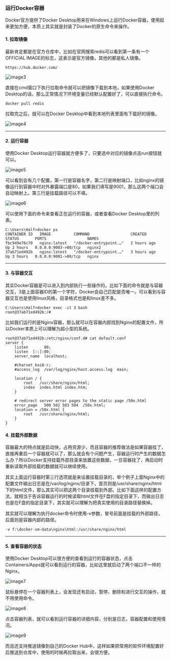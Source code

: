 ### 运行Docker容器

Docker官方提供了Docker Desktop用来在Windows上运行Docker容器，使用起来更加方便，本质上其实就是封装了Docker的原生命令来操作。



#### 1. 拉取镜像

最新肯定都是在官方仓库中，比如在官网搜索redis可以看到第一条有一个OFFICIAL IMAGE的标志，这表示是官方镜像，其他的都是私人镜像。

```
https://hub.docker.com/
```

![image3](https://github.com/nemolpsky/Note/raw/master/file/container/docker/images/3.png)

直接在cmd窗口下执行拉取命令就可以把镜像下载到本地，如果使用Docker Desktop的话，那么正常情况下环境变量已经默认配置好了，可以直接执行命令。

```
docker pull redis
```

拉取完之后，就可以在Docker Desktop中看到本地列表里面有下载好的镜像。

![image4](https://github.com/nemolpsky/Note/raw/master/file/container/docker/images/4.png)

---


#### 2. 运行容器

使用Docker Desktop运行容器就方便多了，只要选中对应的镜像点击run按钮就可以。

![image5](https://github.com/nemolpsky/Note/raw/master/file/container/docker/images/5.png)

可以看到会有几个配置，第一行是容器名字，第二行是映射端口，比如nginx的镜像运行到容器中时对外暴露端口是80，如果我们填写是9001，那么这两个端口会自动映射上。第三行是挂载路径可以不填。

![image6](https://github.com/nemolpsky/Note/raw/master/file/container/docker/images/6.png)


可以使用下面的命令来查看正在运行的容器，或者查看Docker Desktop里的列表。

```
C:\Users\Half>docker ps
CONTAINER ID   IMAGE          COMMAND                  CREATED       STATUS       PORTS                  NAMES
fbc949e76c70   nginx:latest   "/docker-entrypoint.…"   2 hours ago   Up 2 hours   0.0.0.0:9003->80/tcp   nginx2
37ab71ed492b   nginx:latest   "/docker-entrypoint.…"   3 hours ago   Up 3 hours   0.0.0.0:9001->80/tcp   nginx
```

---

#### 3. 与容器交互

其实Docker容器是可以进入到内部执行一些操作的，比如下面的命令就是与容器交互，3是上面容器ID的第一个字符，Docker会自己匹配是否唯一。可以看到与容器交互也是使用linux风格，目录格式也是和linux差不多。

```
C:\Users\Half>docker exec -it 3 bash
root@37ab71ed492b:/#
```

比如我们运行的是Nginx容器，那么就可以在容器内部找到Nginx的配置文件，所以Docker本质上可以理解为超小型的系统。
```
root@37ab71ed492b:/etc/nginx/conf.d# cat default.conf
server {
    listen       80;
    listen  [::]:80;
    server_name  localhost;

    #charset koi8-r;
    #access_log  /var/log/nginx/host.access.log  main;

    location / {
        root   /usr/share/nginx/html;
        index  index.html index.htm;
    }

    # redirect server error pages to the static page /50x.html
    error_page   500 502 503 504  /50x.html;
    location = /50x.html {
        root   /usr/share/nginx/html;
    }
}
```


#### 4. 挂载外部数据

容器最大的特点就是启动快，占用资源少，而且容器的推荐做法是如果容器挂了，直接再重启一个容器就可以了，那么就会有个问题产生，容器运行时产生的数据怎么办？所以Docker支持挂载外部目录来放置这些数据，一旦容器挂了，再启动时重新读取外部挂载的数据就可以继续使用。

其实上面运行容器时第三行选项就是来设置挂载目录的，举个例子上面Nginx中的配置文件输出日志是在/var/log/nginx/目录下，首页则是/usr/share/nginx/html下的html文件，那么其实可以把这两个目录挂载到外部。比如下面这样的配置方法，就相当于告诉容器运行的时候读取html文件在F盘的指定目录下，而输出日志也是在F盘的指定目录下，其实就可以理解为把真实使用的目录路径替换掉。



其实就可以理解为执行docker命令时使用-v参数，冒号前面是挂载的外部路径，后面则是容器内部的路径。

```
-v f:\docker-vm-data\nginx\html:/usr/share/nginx/html
```



---

#### 5. 查看容器的状态

使用Docker Desktop可以很方便的查看到运行的容器状态，点击Containers/Apps就可以看到运行的容器，比如这里就启动了两个端口不一样的Nginx。

![image7](https://github.com/nemolpsky/Note/raw/master/file/container/docker/images/7.png)

鼠标悬停在一个容器列表上，会发现还有启动，暂停，删除和进行交互的操作，就不用使用命令。


![image8](https://github.com/nemolpsky/Note/raw/master/file/container/docker/images/8.png)

点击容器列表，就可以看到运行容器的详细内容，分别是日志，容器配置和使用情况。

![image9](https://github.com/nemolpsky/Note/raw/master/file/container/docker/images/9.png)

而且还支持推送镜像到自己的Docker Hub中，这样如果把常用的软件环境配置好后推送到仓库中，使用的时候再拉取出来，会很方便。